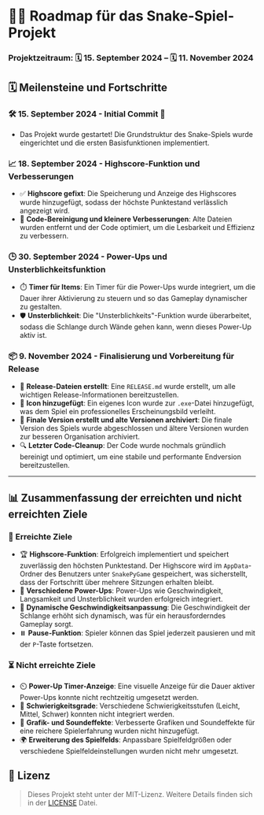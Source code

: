 # 🐍✨ Roadmap für das Snake-Spiel-Projekt

### **Projektzeitraum:** 🗓️ **15. September 2024** – 🗓️ **11. November 2024**

## 🗓️ Meilensteine und Fortschritte

### 🛠️ 15. September 2024 - Initial Commit 🚀
   - Das Projekt wurde gestartet! Die Grundstruktur des Snake-Spiels wurde eingerichtet und die ersten Basisfunktionen implementiert.

### 📈 18. September 2024 - Highscore-Funktion und Verbesserungen
   - ✅ **Highscore gefixt**: Die Speicherung und Anzeige des Highscores wurde hinzugefügt, sodass der höchste Punktestand verlässlich angezeigt wird.
   - 🧹 **Code-Bereinigung und kleinere Verbesserungen**: Alte Dateien wurden entfernt und der Code optimiert, um die Lesbarkeit und Effizienz zu verbessern.

### 🕒 30. September 2024 - Power-Ups und Unsterblichkeitsfunktion
   - ⏱️ **Timer für Items**: Ein Timer für die Power-Ups wurde integriert, um die Dauer ihrer Aktivierung zu steuern und so das Gameplay dynamischer zu gestalten.
   - 🛡️ **Unsterblichkeit**: Die "Unsterblichkeits"-Funktion wurde überarbeitet, sodass die Schlange durch Wände gehen kann, wenn dieses Power-Up aktiv ist.

### 📦 9. November 2024 - Finalisierung und Vorbereitung für Release
   - 📝 **Release-Dateien erstellt**: Eine `RELEASE.md` wurde erstellt, um alle wichtigen Release-Informationen bereitzustellen.
   - 🎨 **Icon hinzugefügt**: Ein eigenes Icon wurde zur `.exe`-Datei hinzugefügt, was dem Spiel ein professionelles Erscheinungsbild verleiht.
   - 🎯 **Finale Version erstellt und alte Versionen archiviert**: Die finale Version des Spiels wurde abgeschlossen und ältere Versionen wurden zur besseren Organisation archiviert.
   - 🔍 **Letzter Code-Cleanup**: Der Code wurde nochmals gründlich bereinigt und optimiert, um eine stabile und performante Endversion bereitzustellen.

---

## 📊 Zusammenfassung der erreichten und nicht erreichten Ziele

### 🎉 Erreichte Ziele
- 🏆 **Highscore-Funktion**: Erfolgreich implementiert und speichert zuverlässig den höchsten Punktestand. Der Highscore wird im `AppData`-Ordner des Benutzers unter `SnakePyGame` gespeichert, was sicherstellt, dass der Fortschritt über mehrere Sitzungen erhalten bleibt.
- 💪 **Verschiedene Power-Ups**: Power-Ups wie Geschwindigkeit, Langsamkeit und Unsterblichkeit wurden erfolgreich integriert.
- 🚀 **Dynamische Geschwindigkeitsanpassung**: Die Geschwindigkeit der Schlange erhöht sich dynamisch, was für ein herausforderndes Gameplay sorgt.
- ⏸️ **Pause-Funktion**: Spieler können das Spiel jederzeit pausieren und mit der `P`-Taste fortsetzen.

### ⏳ Nicht erreichte Ziele
- ⏲️ **Power-Up Timer-Anzeige**: Eine visuelle Anzeige für die Dauer aktiver Power-Ups konnte nicht rechtzeitig umgesetzt werden.
- 🧩 **Schwierigkeitsgrade**: Verschiedene Schwierigkeitsstufen (Leicht, Mittel, Schwer) konnten nicht integriert werden.
- 🎨 **Grafik- und Soundeffekte**: Verbesserte Grafiken und Soundeffekte für eine reichere Spielerfahrung wurden nicht hinzugefügt.
- 🌍 **Erweiterung des Spielfelds**: Anpassbare Spielfeldgrößen oder verschiedene Spielfeldeinstellungen wurden nicht mehr umgesetzt.

## 📜 Lizenz
> Dieses Projekt steht unter der MIT-Lizenz. Weitere Details finden sich in der [LICENSE](LICENSE.md) Datei.
